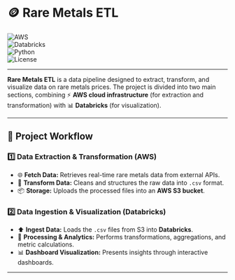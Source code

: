 # 🪙 Rare Metals ETL

![AWS](https://img.shields.io/badge/AWS-Cloud-orange?logo=amazonaws&logoColor=white)  
![Databricks](https://img.shields.io/badge/Databricks-Analytics-red?logo=databricks&logoColor=white)  
![Python](https://img.shields.io/badge/Python-3.11-blue?logo=python&logoColor=white)  
![License](https://img.shields.io/badge/License-MIT-green)  

---

**Rare Metals ETL** is a data pipeline designed to extract, transform, and visualize data on rare metals prices. The project is divided into two main sections, combining ⚡ **AWS cloud infrastructure** (for extraction and transformation) with 📊 **Databricks** (for visualization).  

---

## 🔄 Project Workflow  

### 1️⃣ Data Extraction & Transformation (AWS)  
- 🌐 **Fetch Data:** Retrieves real-time rare metals data from external APIs.  
- 🧹 **Transform Data:** Cleans and structures the raw data into `.csv` format.  
- 📦 **Storage:** Uploads the processed files into an **AWS S3 bucket**.  

### 2️⃣ Data Ingestion & Visualization (Databricks)  
- ⬆️ **Ingest Data:** Loads the `.csv` files from S3 into **Databricks**.  
- 🧮 **Processing & Analytics:** Performs transformations, aggregations, and metric calculations.  
- 📊 **Dashboard Visualization:** Presents insights through interactive dashboards.  

---
